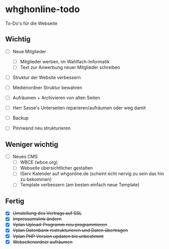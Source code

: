 # whghonline-todo
To-Do's für die Webseite

## Wichtig

- [ ] Neue Mitglieder
  - [ ] Mitglieder werben, im Wahlfach-Informatik
  - [ ] Text zur Anwerbung neuer Mitglieder schreiben

- [ ] Struktur der Website verbessern

- [ ] Medienordner Struktur bewahren

- [ ] Aufräumen + Archivieren von alten Seiten

- [ ] Herr Sasse's Unterseiten reparieren/aufräumen oder weg damit

- [ ] Backup

- [ ] Pinnwand neu strukturieren

## Weniger wichtig

- [ ] Neues CMS
  - [ ] WBCE (wbce.org)
  - [ ] Webseite übersichtlicher gestalten
  - [ ] IServ Kalender auf whgonline.de (scheint echt nervig zu sein das hin zu bekommen)
  - [ ] Template verbessern (am besten einfach neue Template)

## Fertig

- [x] ~~Umstellung des Vertrags auf SSL~~
- [x] ~~Impressumslink ändern~~
- [x] ~~Vplan Upload-Programm neu programmieren~~
- [x] ~~Vplan Datenbank restrukturieren und Daten übertragen~~
- [X] ~~Vplan PHP Version updaten bis unbestimmt~~
- [x] ~~Webseitenordner aufräumen~~
